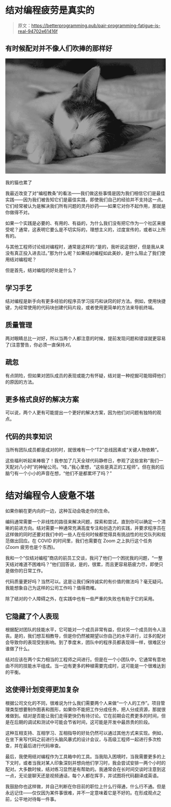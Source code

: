 # 结对编程疲劳是真实的

> 原文：<https://betterprogramming.pub/pair-programming-fatigue-is-real-94702e61416f>

## 有时候配对并不像人们吹捧的那样好

![](img/e79a5fcd607eed233a47485fc27413e2.png)

我的猫也累了

我最近改变了对“编程教条”的看法——我们做这些事情是因为我们相信它们是最佳实践——因为我们被告知它们是最佳实践，即使我们自己的经验并不支持这一点。它们经常被认为是解决我们所有问题的灵丹妙药——如果它对你不起作用，那就是你做得不对。

如果一个实践是必要的、有用的、有益的，为什么我们没有把它作为一个社区来接受呢？通常，这表明它要么是不切实际的，理想主义的，过度宣传的，或者以上所有的。

与其他工程师讨论结对编程时，通常是这样的:“是的，我听说这很好，但是我从来没有真正投入进去过。”那为什么呢？如果结对编程如此美妙，是什么阻止了我们使用结对编程呢？

但是首先，结对编程的好处是什么？

## 学习手艺

结对编程是新手向有更多经验的程序员学习技巧和诀窍的好方法。例如，使用快捷键，为经常使用的代码块创建代码片段，或者使用更简单的方法来导航终端。

## 质量管理

两对眼睛总比一对好，所以当两个人都注意的时候，提前发现问题和错误就更容易了(注意警告，你必须一直保持*对*。

## 疏忽

有点阴险，但如果对团队成员的表现或能力有怀疑，结对是一种挖掘可能阻碍他们的原因的方法。

## 更多格式良好的解决方案

可以说，两个人更有可能提出一个更好的解决方案，因为他们对问题有独特的观点。

## 代码的共享知识

当所有团队成员都是成对的时，就很难有一个“T2”总线因素或“关键人物依赖”。

这些福利听起来棒极了！我参加了几天全球代码静修日，参观了这些宣称“我们一天配对八小时”的神秘公司。“哇，”我心里想，“这些是真正的工程师”。但在我的后脑勺有一个小小的声音在想，“他们不是都累坏了吗？”

# 结对编程令人疲惫不堪

如果你躺在更内向的一边，这种互动会吸走你的生命。

编码通常需要一个非线性的路径来解决问题，探索和尝试，直到你可以确定一个清晰的前进方向。结对需要一种通常充满高度专注和创造力的实践，并要求程序员在这样做的同时还要对我们中的一些人在任何时候都觉得具有挑战性的社交队列和规范做出回应。在 COVID 的时间里，我们也需要在 Zoom 之上执行这个任务(Zoom 疲劳也是个东西)。

我和一个“仅结对编程”商店的前员工交谈，我问了他们一个困扰我的问题，“一整天结对难道不困难吗？”他们回答说，是的，很累，而且更容易筋疲力尽，即使只是做你的日常工作。

代码质量更好吗？当然可以。这是让我们保持诚实的有价值的做法吗？毫无疑问。我能想象自己为这样的公司工作吗？值得商榷。

除了结对的个人障碍之外，在实践中也有一些严重的失败也有助于它的采用。

## 它隐藏了个人表现

根据配对团队的技能水平，它可能对一个成员非常有益，但对另一个成员则令人沮丧。是的，我们想互相教导，但是你仍然被期望以你自己的水平进行，过多的配对会导致你的表现受到影响。到了季度末，团队中的程序员都表现得一样，很难区分谁做了什么。

结对应该在两个实力相当的工程师之间进行。但是在一个小团队中，它通常有意地由不同的技能水平组成。当一边有更多的种植需要完成时，这可能是一个很难达到的平衡。

## 这使得计划变得更加复杂

根据公司文化的不同，很难说为什么我们需要两个人来做“一个人的工作”。项目管理类型想要制作图表和图形，如果你不能把工作分成任务，把人分成资源，那就很难做到。结对是否能让我们走得更快仍有待讨论。它在前期会花费更多的时间，但是在后期的调试和测试中可能会节省时间，这可能是开发中最昂贵的阶段。

这种互相支持、互相学习、互相指导的好处仍然可以通过其他方式来实现。例如，在坐下来写代码之前进行头脑风暴式的设计会议，与高级工程师一起进行多次检查，并在最后进行代码审查。

最后，我使用结对编程作为工具箱中的工具。当我陷入困境时，当我需要更多的上下文时，或者当我对某人印象深刻并想向他们学习时，我会尝试安排一两个小时的配对。大多数时候，结对练习显然是有帮助的。我通常会在长时间交谈时注意到这一点，无论是聊天还是视频通话，每个人都在挥手，并试图将代码翻译成英语。

我鼓励你也这样做，并自己判断在你目前的职位上什么行得通，什么行不通。但是永远记住——仅仅因为某件事很难，并不一定意味着它是不好的。在形成观点之前，公平地对待每一件事。